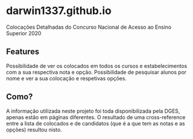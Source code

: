 # darwin1337.github.io
Colocações Detalhadas do Concurso Nacional de Acesso ao Ensino Superior 2020

## Features

Possibilidade de ver os colocados em todos os cursos e estabelecimentos com a sua respectiva nota e opção.
Possibilidade de pesquisar alunos por nome e ver a sua colocação e respetivas opções.

## Como?

A informação utilizada neste projeto foi toda disponibilizada pela DGES, apenas estão em páginas diferentes. O resultado de uma cross-reference entre a lista de colocados e de candidatos (que é a que tem as notas e as opções) resultou nisto.
